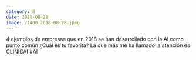 ```yaml
--- 
category: B 
date: 2018-08-28 
image: /1400_2018-08-28.jpeg 
--- 
```


4 ejemplos de empresas que en 2018 se han desarrollado con la AI como punto común ¿Cuál es tu favorita? La que más me ha llamado la atención es CLINICAI #AI